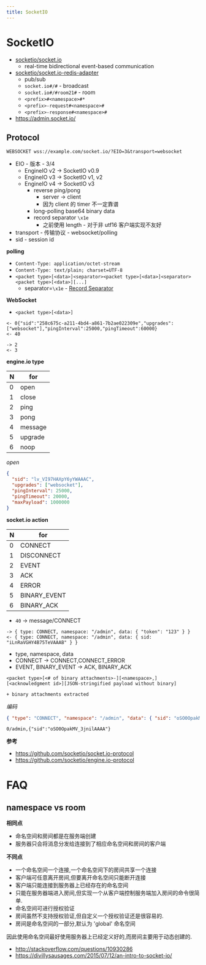 ```yaml
---
title: SocketIO
---
```


# SocketIO

- [socketio/socket.io](https://github.com/socketio/socket.io)
  - real-time bidirectional event-based communication
- [socketio/socket.io-redis-adapter](https://github.com/socketio/socket.io-redis-adapter)
  - pub/sub
  - `socket.io#/#` - broadcast
  - `socket.io#/#room21#` - room
  - `<prefix>#<namespace>#*`
  - `<prefix>-request#<namespace>#`
  - `<prefix>-response#<namespace>#`
- https://admin.socket.io/

## Protocol

```
WEBSOCKET wss://example.com/socket.io/?EIO=3&transport=websocket
```

- EIO - 版本 - 3/4
  - EngineIO v2 -> SocketIO v0.9
  - EngineIO v3 -> SocketIO v1, v2
  - EngineIO v4 -> SocketIO v3
    - reverse ping/pong
      - server -> client
      - 因为 client 的 timer 不一定靠谱
    - long-polling base64 binary data
    - record separator `\x1e`
      - 之前使用 length - 对于非 utf16 客户端实现不友好
- transport - 传输协议 - websocket/polling
- sid - session id

**polling**

- `Content-Type: application/octet-stream`
- `Content-Type: text/plain; charset=UTF-8`
- `<packet type>[<data>]<separator><packet type>[<data>]<separator><packet type>[<data>][...]`
  - separator=`\x1e` - [Record Separator](https://en.wikipedia.org/wiki/C0_and_C1_control_codes#Field_separators)

**WebSocket**

- `<packet type>[<data>]`

```
<- 0{"sid":"258c675c-a211-4bd4-a861-7b2ae022309e","upgrades":["websocket"],"pingInterval":25000,"pingTimeout":60000}
<- 40

-> 2
<- 3
```

**engine.io type**

| N   | for     |
| --- | ------- |
| 0   | open    |
| 1   | close   |
| 2   | ping    |
| 3   | pong    |
| 4   | message |
| 5   | upgrade |
| 6   | noop    |

_open_

```json
{
  "sid": "lv_VI97HAXpY6yYWAAAC",
  "upgrades": ["websocket"],
  "pingInterval": 25000,
  "pingTimeout": 20000,
  "maxPayload": 1000000
}
```

**socket.io action**

| N   | for          |
| --- | ------------ |
| 0   | CONNECT      |
| 1   | DISCONNECT   |
| 2   | EVENT        |
| 3   | ACK          |
| 4   | ERROR        |
| 5   | BINARY_EVENT |
| 6   | BINARY_ACK   |

- `40` -> message/CONNECT

```
-> { type: CONNECT, namespace: "/admin", data: { "token": "123" } }
<- { type: CONNECT, namespace: "/admin", data: { sid: "iLnRaVGHY4B75TeVAAAB" } }
```

- type, namespace, data
- CONNECT -> CONNECT,CONNECT_ERROR
- EVENT, BINARY_EVENT -> ACK, BINARY_ACK

```
<packet type>[<# of binary attachments>-][<namespace>,][<acknowledgment id>][JSON-stringified payload without binary]

+ binary attachments extracted
```

_编码_

```json
{ "type": "CONNECT", "namespace": "/admin", "data": { "sid": "oSO0OpakMV_3jnilAAAA" } }
```

```
0/admin,{"sid":"oSO0OpakMV_3jnilAAAA"}
```

**参考**

- https://github.com/socketio/socket.io-protocol
- https://github.com/socketio/engine.io-protocol

# FAQ

## namespace vs room

**相同点**

- 命名空间和房间都是在服务端创建
- 服务器只会将消息分发给连接到了相应命名空间和房间的客户端

**不同点**

- 一个命名空间一个连接,一个命名空间下的房间共享一个连接
- 客户端可任意离开房间,但要离开命名空间只能断开连接
- 客户端只能连接到服务器上已经存在的命名空间
- 只能在服务器端进入房间,但实现一个从客户端控制服务端加入房间的命令很简单.
- 命名空间可进行授权验证
- 房间虽然不支持授权验证,但自定义一个授权验证还是很容易的.
- 房间是命名空间的一部分,默认为 'global' 命名空间

因此使用命名空间最好使用服务器上已经定义好的,而房间主要用于动态创建的.

- http://stackoverflow.com/questions/10930286
- https://divillysausages.com/2015/07/12/an-intro-to-socket-io/
